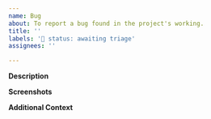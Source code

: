 ```yaml
---
name: Bug
about: To report a bug found in the project's working.
title: ''
labels: '🚦 status: awaiting triage'
assignees: ''

---
```


**Description**

<!-- A brief description of the question or issue, also include what you tried and what didn't work: -->

**Screenshots**

<!-- Please add a screenshot if applicable -->

**Additional Context**  <!-- Optional -->  

<!-- Add any other context about the problem here. -->

